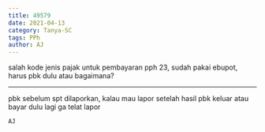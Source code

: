 ```yaml
---
title: 49579
date: 2021-04-13
category: Tanya-SC
tags: PPh
author: AJ
---
```


salah kode jenis pajak untuk pembayaran pph 23, sudah pakai ebupot, harus pbk dulu atau bagaimana?

---

pbk sebelum spt dilaporkan, kalau mau lapor setelah hasil pbk keluar atau bayar dulu lagi ga telat lapor

`AJ`
